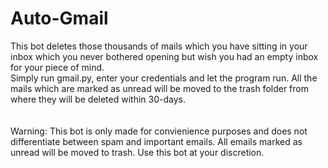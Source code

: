 # Auto-Gmail

This bot deletes those thousands of mails which you have sitting in your inbox which you never bothered opening but wish you had an empty inbox for your piece of mind.
<br>
Simply run gmail.py, enter your credentials and let the program run. All the mails which are marked as unread will be moved to the trash folder from where they will be deleted within 30-days. 
<br><br><br>
Warning: This bot is only made for convienience purposes and does not differentiate between spam and important emails. All emails marked as unread will be moved to trash. Use this bot at your discretion. 
